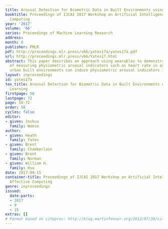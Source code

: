```yaml
---
title: Arousal Detection for Biometric Data in Built Environments using Machine Learning
booktitle: Proceedings of IJCAI 2017 Workshop on Artificial Intelligence in Affective
  Computing
year: '2017'
volume: '66'
series: Proceedings of Machine Learning Research
address: 
month: 0
publisher: PMLR
pdf: http://proceedings.mlr.press/v66/yates17a/yates17a.pdf
url: http://proceedings.mlr.press/v66/Yates17.html
abstract: This paper describes an approach using wearables to demonstrate the viability
  of measuring physiometric arousal indicators such as heart rate in assessing how
  urban built environments can induce physiometric arousal indicators in a subject
layout: inproceedings
id: yates17a
tex_title: Arousal Detection for Biometric Data in Built Environments using Machine
  Learning
firstpage: 58
lastpage: 72
page: 58-72
order: 58
cycles: false
editor:
- given: Joshua
  family: Weese
author:
- given: Heath
  family: Yates
- given: Brent
  family: Chamberlain
- given: Brent
  family: Norman
- given: William H.
  family: Hsu
date: 2017-09-15
container-title: Proceedings of IJCAI 2017 Workshop on Artificial Intelligence in
  Affective Computing
genre: inproceedings
issued:
  date-parts:
  - 2017
  - 9
  - 15
extras: []
# Format based on citeproc: http://blog.martinfenner.org/2013/07/30/citeproc-yaml-for-bibliographies/
---
```

